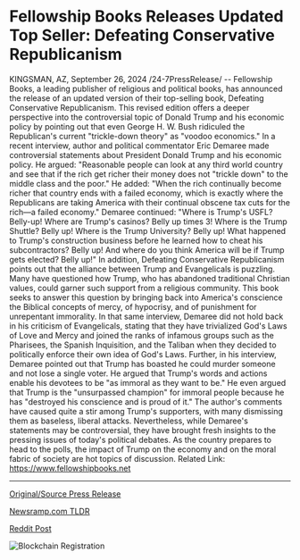 # Fellowship Books Releases Updated Top Seller: Defeating Conservative Republicanism

KINGSMAN, AZ, September 26, 2024 /24-7PressRelease/ -- Fellowship Books, a leading publisher of religious and political books, has announced the release of an updated version of their top-selling book, Defeating Conservative Republicanism. This revised edition offers a deeper perspective into the controversial topic of Donald Trump and his economic policy by pointing out that even George H. W. Bush ridiculed the Republican's current "trickle-down theory" as "voodoo economics."  In a recent interview, author and political commentator Eric Demaree made controversial statements about President Donald Trump and his economic policy. He argued: "Reasonable people can look at any third world country and see that if the rich get richer their money does not "trickle down" to the middle class and the poor." He added: "When the rich continually become richer that country ends with a failed economy, which is exactly where the Republicans are taking America with their continual obscene tax cuts for the rich—a failed economy."  Demaree continued: "Where is Trump's USFL? Belly-up! Where are Trump's casinos? Belly up times 3! Where is the Trump Shuttle? Belly up! Where is the Trump University? Belly up! What happened to Trump's construction business before he learned how to cheat his subcontractors? Belly up! And where do you think America will be if Trump gets elected? Belly up!"  In addition, Defeating Conservative Republicanism points out that the alliance between Trump and Evangelicals is puzzling. Many have questioned how Trump, who has abandoned traditional Christian values, could garner such support from a religious community. This book seeks to answer this question by bringing back into America's conscience the Biblical concepts of mercy, of hypocrisy, and of punishment for unrepentant immorality.  In that same interview, Demaree did not hold back in his criticism of Evangelicals, stating that they have trivialized God's Laws of Love and Mercy and joined the ranks of infamous groups such as the Pharisees, the Spanish Inquisition, and the Taliban when they decided to politically enforce their own idea of God's Laws.  Further, in his interview, Demaree pointed out that Trump has boasted he could murder someone and not lose a single voter. He argued that Trump's words and actions enable his devotees to be "as immoral as they want to be." He even argued that Trump is the "unsurpassed champion" for immoral people because he has "destroyed his conscience and is proud of it."   The author's comments have caused quite a stir among Trump's supporters, with many dismissing them as baseless, liberal attacks.  Nevertheless, while Demaree's statements may be controversial, they have brought fresh insights to the pressing issues of today's political debates. As the country prepares to head to the polls, the impact of Trump on the economy and on the moral fabric of society are hot topics of discussion.  Related Link: https://www.fellowshipbooks.net 

---

[Original/Source Press Release](https://www.24-7pressrelease.com/press-release/514712/fellowship-books-releases-updated-top-seller-defeating-conservative-republicanism)
                    

[Newsramp.com TLDR](None) 



[Reddit Post](https://www.reddit.com/r/BookNews/comments/1fpqf3u/new_book_defeating_conservative_republicanism/) 



![Blockchain Registration](https://cdn.newsramp.app/24-7PressRelease/qrcode/249/26/elleagkQ.webp)